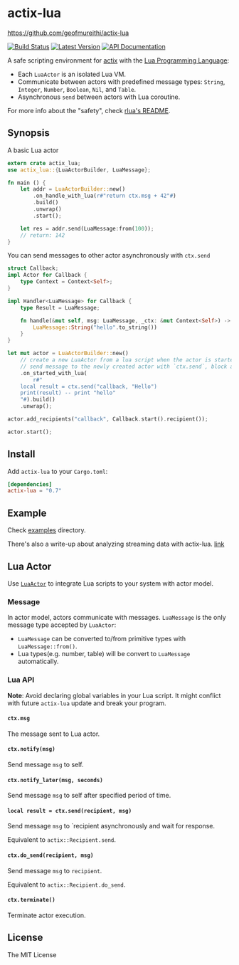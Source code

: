 # actix-lua

https://github.com/geofmureithi/actix-lua

[![Build Status](https://travis-ci.org/poga/actix-lua.svg?branch=master)](https://travis-ci.org/poga/actix-lua)
[![Latest Version](https://img.shields.io/crates/v/actix-lua.svg)](https://crates.io/crates/actix-lua)
[![API Documentation](https://docs.rs/actix-lua/badge.svg)](https://docs.rs/actix-lua)

A safe scripting environment for [actix](https://github.com/actix/actix) with the [Lua Programming Language](https://www.lua.org):

* Each `LuaActor` is an isolated Lua VM.
* Communicate between actors with predefined message types: `String`, `Integer`, `Number`, `Boolean`, `Nil`, and `Table`.
* Asynchronous `send` between actors with Lua coroutine.

For more info about the "safety", check [rlua's README](https://github.com/kyren/rlua).

## Synopsis

A basic Lua actor

```rust
extern crate actix_lua;
use actix_lua::{LuaActorBuilder, LuaMessage};

fn main () {
    let addr = LuaActorBuilder::new()
        .on_handle_with_lua(r#"return ctx.msg + 42"#)
        .build()
        .unwrap()
        .start();

    let res = addr.send(LuaMessage:from(100));
    // return: 142
}
```

You can send messages to other actor asynchronously with `ctx.send`

```rust
struct Callback;
impl Actor for Callback {
    type Context = Context<Self>;
}

impl Handler<LuaMessage> for Callback {
    type Result = LuaMessage;

    fn handle(&mut self, msg: LuaMessage, _ctx: &mut Context<Self>) -> Self::Result {
        LuaMessage::String("hello".to_string())
    }
}

let mut actor = LuaActorBuilder::new()
    // create a new LuaActor from a lua script when the actor is started.
    // send message to the newly created actor with `ctx.send`, block and wait for its response.
    .on_started_with_lua(
        r#"
    local result = ctx.send("callback, "Hello")
    print(result) -- print "hello"
    "#).build()
    .unwrap();

actor.add_recipients("callback", Callback.start().recipient());

actor.start();
```

## Install

Add `actix-lua` to your `Cargo.toml`:

```toml
[dependencies]
actix-lua = "0.7"
```

## Example

Check [examples](https://github.com/poga/actix-lua/tree/master/examples) directory.

There's also a write-up about analyzing streaming data with actix-lua. [link](https://devpoga.org/post/parsing-streaming-data-actix-lua/)

## Lua Actor

Use [`LuaActor`](https://docs.rs/actix-lua/latest/actix_lua/struct.LuaActor.html) to integrate Lua scripts to your system with actor model.

### Message

In actor model, actors communicate with messages. `LuaMessage` is the only message type accepted by `LuaActor`:

* `LuaMessage` can be converted to/from primitive types with `LuaMessage::from()`.
* Lua types(e.g. number, table) will be convert to `LuaMessage` automatically.

### Lua API

**Note**: Avoid declaring global variables in your Lua script. It might conflict with future `actix-lua` update and break your program.

#### `ctx.msg`

The message sent to Lua actor.

#### `ctx.notify(msg)`

Send message `msg` to self.

#### `ctx.notify_later(msg, seconds)`

Send message `msg` to self after specified period of time.

#### `local result = ctx.send(recipient, msg)`

Send message `msg` to `recipient asynchronously and wait for response.

Equivalent to `actix::Recipient.send`.

#### `ctx.do_send(recipient, msg)`

Send message `msg` to `recipient`.

Equivalent to `actix::Recipient.do_send`.

#### `ctx.terminate()`

Terminate actor execution.

## License

The MIT License
